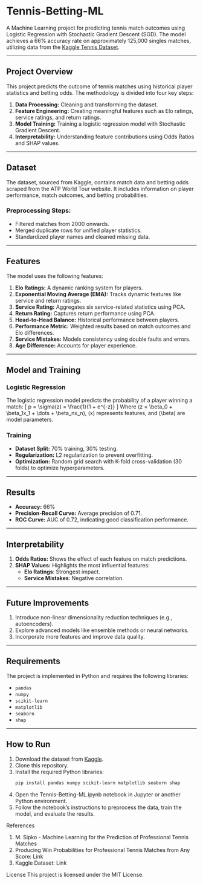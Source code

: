 # Tennis-Betting-ML

A Machine Learning project for predicting tennis match outcomes using Logistic Regression with Stochastic Gradient Descent (SGD). The model achieves a 66% accuracy rate on approximately 125,000 singles matches, utilizing data from the [Kaggle Tennis Dataset](https://www.kaggle.com/ehallmar/a-large-tennis-dataset-for-atp-and-itf-betting?select=all_matches.csv).

---

## Project Overview
This project predicts the outcome of tennis matches using historical player statistics and betting odds. The methodology is divided into four key steps:

1. **Data Processing:** Cleaning and transforming the dataset.
2. **Feature Engineering:** Creating meaningful features such as Elo ratings, service ratings, and return ratings.
3. **Model Training:** Training a logistic regression model with Stochastic Gradient Descent.
4. **Interpretability:** Understanding feature contributions using Odds Ratios and SHAP values.

---

## Dataset
The dataset, sourced from Kaggle, contains match data and betting odds scraped from the ATP World Tour website. It includes information on player performance, match outcomes, and betting probabilities.

### Preprocessing Steps:
- Filtered matches from 2000 onwards.
- Merged duplicate rows for unified player statistics.
- Standardized player names and cleaned missing data.

---

## Features
The model uses the following features:
1. **Elo Ratings:** A dynamic ranking system for players.
2. **Exponential Moving Average (EMA):** Tracks dynamic features like service and return ratings.
3. **Service Rating:** Aggregates six service-related statistics using PCA.
4. **Return Rating:** Captures return performance using PCA.
5. **Head-to-Head Balance:** Historical performance between players.
6. **Performance Metric:** Weighted results based on match outcomes and Elo differences.
7. **Service Mistakes:** Models consistency using double faults and errors.
8. **Age Difference:** Accounts for player experience.

---

## Model and Training

### Logistic Regression
The logistic regression model predicts the probability of a player winning a match:
\[
p = \sigma(z) = \frac{1}{1 + e^{-z}}
\]
Where \(z = \beta_0 + \beta_1x_1 + \dots + \beta_nx_n\), \(x\) represents features, and \(\beta\) are model parameters.

### Training
- **Dataset Split:** 70% training, 30% testing.
- **Regularization:** L2 regularization to prevent overfitting.
- **Optimization:** Random grid search with K-fold cross-validation (30 folds) to optimize hyperparameters.

---

## Results
- **Accuracy:** 66%
- **Precision-Recall Curve:** Average precision of 0.71.
- **ROC Curve:** AUC of 0.72, indicating good classification performance.

---

## Interpretability
1. **Odds Ratios:** Shows the effect of each feature on match predictions.
2. **SHAP Values:** Highlights the most influential features:
   - **Elo Ratings**: Strongest impact.
   - **Service Mistakes**: Negative correlation.

---

## Future Improvements
1. Introduce non-linear dimensionality reduction techniques (e.g., autoencoders).
2. Explore advanced models like ensemble methods or neural networks.
3. Incorporate more features and improve data quality.

---

## Requirements
The project is implemented in Python and requires the following libraries:
- `pandas`
- `numpy`
- `scikit-learn`
- `matplotlib`
- `seaborn`
- `shap`

---

## How to Run
1. Download the dataset from [Kaggle](https://www.kaggle.com/ehallmar/a-large-tennis-dataset-for-atp-and-itf-betting?select=all_matches.csv).
2. Clone this repository.
3. Install the required Python libraries:
   ```bash
   pip install pandas numpy scikit-learn matplotlib seaborn shap
4.	Open the Tennis-Betting-ML.ipynb notebook in Jupyter or another Python environment.
5.	Follow the notebook’s instructions to preprocess the data, train the model, and evaluate the results.

References

1.	M. Sipko - Machine Learning for the Prediction of Professional Tennis Matches
2.	Producing Win Probabilities for Professional Tennis Matches from Any Score: Link
3.	Kaggle Dataset: Link

License
This project is licensed under the MIT License.
